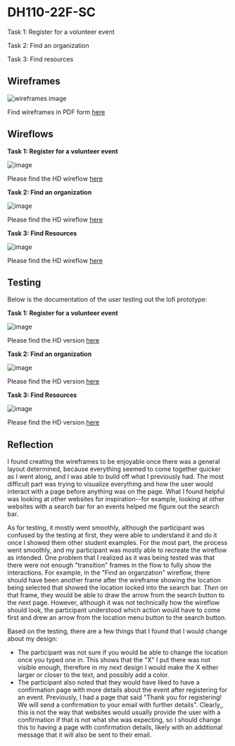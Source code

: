 # DH110-22F-SC

Task 1: Register for a volunteer event

Task 2: Find an organization 

Task 3: Find resources 

## Wireframes 

![wireframes image](https://user-images.githubusercontent.com/114601961/199473642-af075c9d-abfd-4a1c-ba0d-9668dfa732e6.png)

Find wireframes in PDF form [here](https://github.com/saigecarter/DH110-22F-SC/files/9919664/assignment.5.site.wireframes.pdf)


## Wireflows

**Task 1: Register for a volunteer event**

![image](https://user-images.githubusercontent.com/114601961/199466295-19a75d2b-b7f2-4f89-a18b-4adaf1dea18a.png)

Please find the HD wireflow [here](https://whimsical.com/volunteer-opportunities-wireflow-78J6QPRk4o34fnk1xzqvWc)

**Task 2: Find an organization**

![image](https://user-images.githubusercontent.com/114601961/199466053-b43a23f0-395d-4d3c-8918-0d456e36cc7e.png)

Please find the HD wireflow [here](https://whimsical.com/organizations-wireflow-LDPWGPbjLczTAmkD69s9aX)

**Task 3: Find Resources**

![image](https://user-images.githubusercontent.com/114601961/199465905-4b8f7fee-744f-4f41-83a0-7f5d5eed4768.png)

Please find the HD wireflow [here](https://whimsical.com/resource-wireflows-6rhJ1vMWetnsGdu1gbB8w6)

## Testing 

Below is the documentation of the user testing out the lofi prototype:

**Task 1: Register for a volunteer event** 

![image](https://user-images.githubusercontent.com/114601961/199469832-e899adf7-e590-4af5-8917-2caa2bcf9830.png)

Please find the HD version [here](https://whimsical.com/volunteer-opportunities-wireflow-test-CrfhUP6rbfWuYLtH2shmeb)

**Task 2: Find an organization**

![image](https://user-images.githubusercontent.com/114601961/199470038-838f309b-b98c-4725-b9a6-4cb4dafbb496.png)

Please find the HD version [here](https://whimsical.com/organizations-wireflow-test-VRseBqpQSKXV2oeofRL9CN)

**Task 3: Find Resources**

![image](https://user-images.githubusercontent.com/114601961/199470343-2305da7c-7e85-4cb3-b176-597447497919.png)

Please find the HD version [here](https://whimsical.com/resource-wireflows-test-QxPmY7YBr4as5xcfcjhvv9)  

## Reflection 

I found creating the wireframes to be enjoyable once there was a general layout determined, because everything seemed to come together quicker as I went along, and I was able to build off what I previously had. The most difficult part was trying to visualize everything and how the user would interact with a page before anything was on the page. What I found helpful was looking at other websites for inspiration--for example, looking at other websites with a search bar for an events helped me figure out the search bar. 

As for testing, it mostly went smoothly, although the participant was confused by the testing at first, they were able to understand it and do it once I showed them other student examples. For the most part, the process went smoothly, and my participant was mostly able to recreate the wireflow as intended. One problem that I realized as it was being tested was that there were not enough "transition" frames in the flow to fully show the interactions. For example, in the "Find an organzation" wireflow, there should have been another frame after the wireframe showing the location being selected that showed the location locked into the search bar. _Then_ on that frame, they would be able to draw the arrow from the search button to the next page. However, although it was not technically how the wireflow should look, the participant understood which action would have to come first and drew an arrow from the location menu button to the search button. 

Based on the testing, there are a few things that I found that I would change about my design:
- The participant was not sure if you would be able to change the location once you typed one in. This shows that the "X" I put there was not visible enough, therefore in my next design I would make the X either larger or closer to the text, and possibly add a color. 
- The participant also noted that they would have liked to have a confirmation page with more details about the event after registering for an event. Previously, I had a page that said "Thank you for registering! We will send a confirmation to your email with further details". Clearly,, this is not the way that websites would usually provide the user with a confirmation if that is not what she was expecting, so I should change this to having a page with confirmation details, likely with an additional message that it will also be sent to their email.
